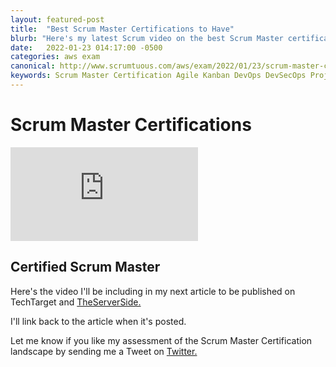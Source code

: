 ```yaml
---
layout: featured-post
title:  "Best Scrum Master Certifications to Have"
blurb: "Here's my latest Scrum video on the best Scrum Master certification to hold."
date:   2022-01-23 014:17:00 -0500
categories: aws exam
canonical: http://www.scrumtuous.com/aws/exam/2022/01/23/scrum-master-certification-best.html
keywords: Scrum Master Certification Agile Kanban DevOps DevSecOps Project Management
---
```




<h1>Scrum Master Certifications</h1>
  <div class="row">
    <div class="col-lg-12">
<div class="embed-responsive embed-responsive-16by9">
<iframe clss="embed-responsive-item"  src="https://www.youtube.com/embed/0V9NOWcHyBM" frameborder="0" webkitallowfullscreen mozallowfullscreen allowfullscreen></iframe>
</div>
    </div>
  </div>

<h2>Certified Scrum Master</h2>

Here's the video I'll be including in my next article to be published on TechTarget and <a href="">TheServerSide.</a>

I'll link back to the article when it's posted.
  
Let me know if you like my assessment of the Scrum Master Certification landscape by sending me a Tweet on <a href="">Twitter.</a>

